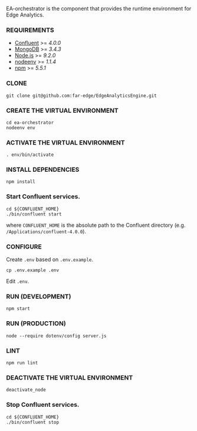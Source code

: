 EA-orchestrator is the component that provides the runtime environment for Edge Analytics.

### REQUIREMENTS

* [Confluent](https://www.confluent.io) >= *4.0.0*
* [MongoDB](https://www.mongodb.com/) >= *3.4.3*
* [Node.js](https://nodejs.org/) >= *9.2.0*
* [nodeenv](https://github.com/ekalinin/nodeenv) >= *1.1.4*
* [npm](https://www.npmjs.com/) >= *5.5.1*

### CLONE

    git clone git@github.com:far-edge/EdgeAnalyticsEngine.git

### CREATE THE VIRTUAL ENVIRONMENT

    cd ea-orchestrator
    nodeenv env

### ACTIVATE THE VIRTUAL ENVIRONMENT

    . env/bin/activate

### INSTALL DEPENDENCIES

    npm install

### Start Confluent services.

    cd ${CONFLUENT_HOME}
    ./bin/confluent start

where `CONFLUENT_HOME` is the absolute path to the Confluent directory
(e.g. `/Applications/confluent-4.0.0`).

### CONFIGURE

Create `.env` based on `.env.example`.

    cp .env.example .env

Edit `.env`.

### RUN (DEVELOPMENT)

    npm start

### RUN (PRODUCTION)

    node --require dotenv/config server.js

### LINT

    npm run lint

### DEACTIVATE THE VIRTUAL ENVIRONMENT

    deactivate_node

### Stop Confluent services.

    cd ${CONFLUENT_HOME}
    ./bin/confluent stop
